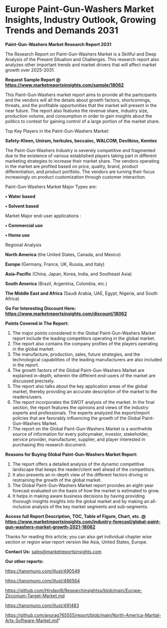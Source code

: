  # Europe Paint-Gun-Washers Market Insights, Industry Outlook, Growing Trends and Demands 2031

<strong>Paint-Gun-Washers Market Research Report 2031</strong>

The Research Report on Paint-Gun-Washers Market is a Skillful and Deep Analysis of the Present Situation and Challenges. This research report also analyzes other important trends and market drivers that will affect market growth over 2025-2031.

<strong>Request Sample Report @ <a href=https://www.marketreportsinsights.com/sample/18062>https://www.marketreportsinsights.com/sample/18062</a></strong>

This Paint-Gun-Washers market report aims to provide all the participants and the vendors will all the details about growth factors, shortcomings, threats, and the profitable opportunities that the market will present in the near future. The report also features the revenue share, industry size, production volume, and consumption in order to gain insights about the politics to contest for gaining control of a large portion of the market share.

Top Key Players in the Paint-Gun-Washers Market:

<strong>Safety-Kleen, Uniram, herkules, beccainc, WALCOM, Devilbiss, Kemtex</strong>

The Paint-Gun-Washers Industry is severely competitive and fragmented due to the existence of various established players taking part in different marketing strategies to increase their market share. The vendors operating in the market are profiled based on price, quality, brand, product differentiation, and product portfolio. The vendors are turning their focus increasingly on product customization through customer interaction.

Paint-Gun-Washers Market Major Types are:

<strong>• Water based

• Solvent based</strong>

Market Major end-user applications :

<strong>• Commercial use

• Home use</strong>

Regional Analysis

</u><strong><b>North America</b></strong> (the United States, Canada, and Mexico)

<strong><b>Europe </b></strong>(Germany, France, UK, Russia, and Italy)

<strong><b>Asia-Pacific</b></strong> (China, Japan, Korea, India, and Southeast Asia)

<strong><b>South America</b></strong> (Brazil, Argentina, Colombia, etc.)

<strong><b>The Middle East and Africa</b></strong> (Saudi Arabia, UAE, Egypt, Nigeria, and South Africa)

<strong>Go For Interesting Discount Here: <a href=https://www.marketreportsinsights.com/discount/18062>https://www.marketreportsinsights.com/discount/18062</a></strong>

<strong>Points Covered in The Report:</strong>
<ol>
  <li>The major points considered in the Global Paint-Gun-Washers Market report include the leading competitors operating in the global market.</li>
  <li>The report also contains the company profiles of the players operating in the global market.</li>
  <li>The manufacture, production, sales, future strategies, and the technological capabilities of the leading manufacturers are also included in the report.</li>
  <li>The growth factors of the Global Paint-Gun-Washers Market are explained in-depth, wherein the different end-users of the market are discussed precisely.</li>
  <li>The report also talks about the key application areas of the global market, thereby providing an accurate description of the market to the readers/users.</li>
  <li>The report incorporates the SWOT analysis of the market. In the final section, the report features the opinions and views of the industry experts and professionals. The experts analyzed the export/import policies that are favorably influencing the growth of the Global Paint-Gun-Washers Market.</li>
  <li>The report on the Global Paint-Gun-Washers Market is a worthwhile source of information for every policymaker, investor, stakeholder, service provider, manufacturer, supplier, and player interested in purchasing this research document.</li>
</ol>
<strong>Reasons for Buying Global Paint-Gun-Washers Market Report:</strong>

<ol>
  <li>The report offers a detailed analysis of the dynamic competitive landscape that keeps the reader/client well ahead of the competitors.</li>
  <li>It also presents an in-depth view of the different factors driving or restraining the growth of the global market.</li>
  <li>The Global Paint-Gun-Washers Market report provides an eight-year forecast evaluated on the basis of how the market is estimated to grow.</li>
  <li>It helps in making aware business decisions by having providing thorough insights insights into the global market and by making an all-inclusive analysis of the key market segments and sub-segments.</li>
</ol>
<strong>Access full Report Description, TOC, Table of Figure, Chart, etc. @ <a href=https://www.marketreportsinsights.com/industry-forecast/global-paint-gun-washers-market-growth-2021-18062>https://www.marketreportsinsights.com/industry-forecast/global-paint-gun-washers-market-growth-2021-18062</a></strong>


Thanks for reading this article; you can also get individual chapter wise section or region wise report version like Asia, United States, Europe.

<strong>Contact Us:</strong>
sales@marketreportsinsights.com

<strong>Our other reports:</strong>

<a href=https://tanomuno.com/illust/490549>https://tanomuno.com/illust/490549</a>

<a href=https://tanomuno.com/illust/486564>https://tanomuno.com/illust/486564</a>

<a href=https://github.com/Hindavi8/Researchinsightss/blob/main/Europe-Zirconium-Target-Market.md>https://github.com/Hindavi8/Researchinsightss/blob/main/Europe-Zirconium-Target-Market.md</a>

<a href=https://tanomuno.com/illust/491483>https://tanomuno.com/illust/491483</a>

<a href=https://github.com/anurag765555/report/blob/main/North-America-Martial-Arts-Software-Market.md>https://github.com/anurag765555/report/blob/main/North-America-Martial-Arts-Software-Market.md</a>"
